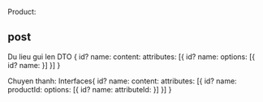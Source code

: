 Product:
## post
Du lieu gui len DTO {
    id?
    name: 
    content: 
    attributes: [{
        id?
        name: 
        options: [{
            id?
            name: 
        }]
    }]
}

Chuyen thanh: Interfaces{
    id?
    name: 
    content: 
    attributes: [{
        id?
        name: 
        productId:
        options: [{
            id?
            name: 
            attributeId:
        }]
    }]
}